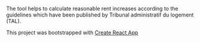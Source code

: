 The tool helps to calculate reasonable rent increases according to the guidelines which have been published by Tribunal administratif du logement (TAL).

This project was bootstrapped with [Create React App](https://github.com/facebook/create-react-app)
